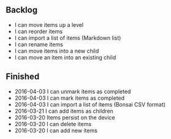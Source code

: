 
## Backlog

  - I can move items up a level
  - I can reorder items
  - I can import a list of items (Markdown list)
  - I can rename items
  - I can move items into a new child
  - I can move an item into an existing child

## Finished

  - 2016-04-03 I can unmark items as completed
  - 2016-04-03 I can mark items as completed
  - 2016-04-03 I can import a list of items (Bonsai CSV format)
  - 2016-03-21 I can add items as children
  - 2016-03-20 Items persist on the device
  - 2016-03-20 I can delete items
  - 2016-03-20 I can add new items
